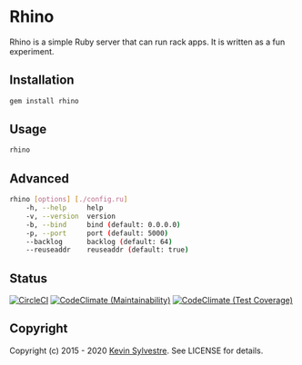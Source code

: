 # Rhino

Rhino is a simple Ruby server that can run rack apps. It is written as a fun experiment.

## Installation

```bash
gem install rhino
```

## Usage

```bash
rhino
```

## Advanced

```bash
rhino [options] [./config.ru]
    -h, --help     help
    -v, --version  version
    -b, --bind     bind (default: 0.0.0.0)
    -p, --port     port (default: 5000)
    --backlog      backlog (default: 64)
    --reuseaddr    reuseaddr (default: true)
```

## Status

[![CircleCI](https://circleci.com/gh/ksylvest/rhino.svg?style=svg)](https://circleci.com/gh/ksylvest/rhino)
[![CodeClimate (Maintainability)](https://api.codeclimate.com/v1/badges/954685d3791ec3d34b63/maintainability)](https://codeclimate.com/github/ksylvest/rhino/maintainability)
[![CodeClimate (Test Coverage)](https://api.codeclimate.com/v1/badges/954685d3791ec3d34b63/test_coverage)](https://codeclimate.com/github/ksylvest/rhino/test_coverage)

## Copyright

Copyright (c) 2015 - 2020 [Kevin Sylvestre](https://ksylvest.com). See LICENSE for details.
